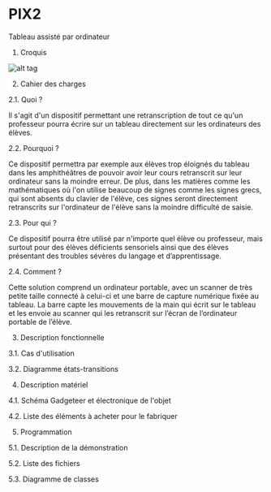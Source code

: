 PIX2
====

Tableau assisté par ordinateur



1. Croquis 

![alt tag](http://www.hostingpics.net/thumbs/38/61/84/mini_386184materiel.png)



2. Cahier des charges 

2.1. Quoi ? 

Il s'agit d'un dispositif permettant une retranscription de tout ce qu'un professeur pourra écrire sur un tableau directement sur les ordinateurs des élèves. 

 

2.2. Pourquoi ? 

Ce dispositif permettra par exemple aux élèves trop éloignés du tableau dans les amphithéâtres de pouvoir avoir leur cours retranscrit sur leur ordinateur sans la moindre erreur. De plus, dans les matières comme les mathématiques où l'on utilise beaucoup de signes comme les signes grecs, qui sont absents du clavier de l'élève, ces signes seront directement retranscrits sur l'ordinateur de l'élève sans la moindre difficulté de saisie.

 

2.3. Pour qui ? 

Ce dispositif pourra être utilisé par n'importe quel élève ou professeur, mais surtout pour des élèves déficients sensoriels ainsi que des élèves présentant des troubles sévères du langage et d’apprentissage.

 

2.4. Comment ? 

Cette solution comprend un ordinateur portable, avec un scanner de très petite taille connecté à celui-ci et une barre de capture numérique fixée au tableau. La barre capte les mouvements de la main qui écrit sur le tableau et les envoie au scanner qui les retranscrit sur l’écran de l’ordinateur portable de l’élève. 

 

3. Description fonctionnelle 

3.1. Cas d'utilisation 


 

3.2. Diagramme états-transitions 



 

4. Description matériel 

4.1. Schéma Gadgeteer et électronique de l'objet 



 

4.2. Liste des éléments à acheter pour le fabriquer 



 

 

5. Programmation 

5.1. Description de la démonstration 


 

5.2. Liste des fichiers 

 

5.3. Diagramme de classes 


